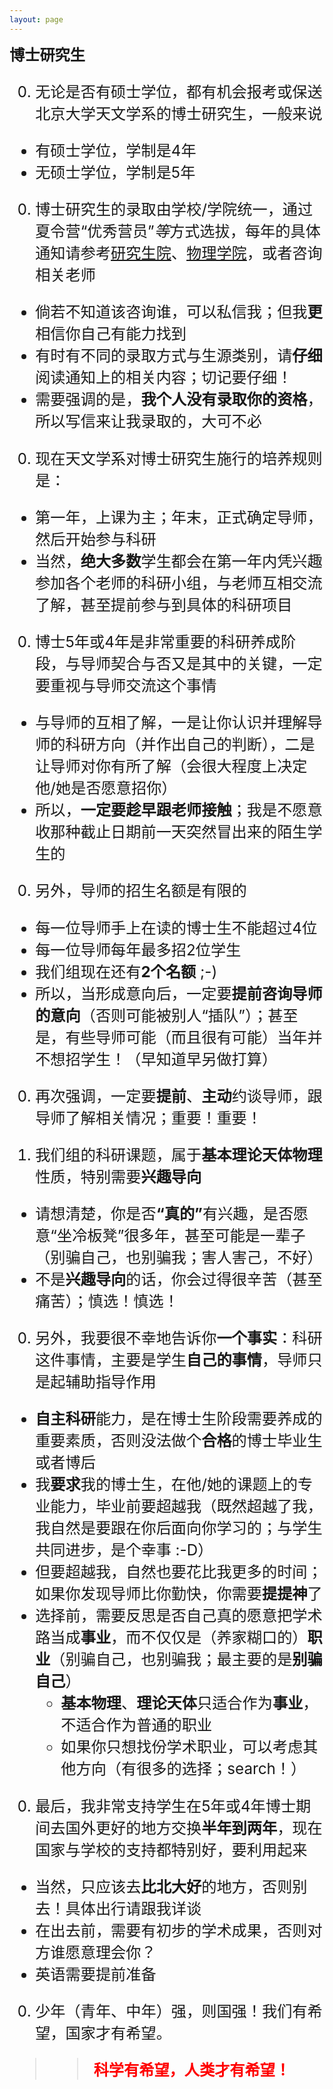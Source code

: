 ```yaml
---
layout: page
---
```


<big><big><big> **博士研究生**

0. 无论是否有硕士学位，都有机会报考或保送北京大学天文学系的博士研究生，一般来说
  - 有硕士学位，学制是4年
  - 无硕士学位，学制是5年

0. 博士研究生的录取由学校/学院统一，通过夏令营“优秀营员”*等*方式选拔，每年的具体通知请参考[研究生院](https://grs.pku.edu.cn/)、[物理学院](http://www.phy.pku.edu.cn/)，或者咨询相关老师
  - 倘若不知道该咨询谁，可以私信我；但我**更**相信你自己有能力找到
  - 有时有不同的录取方式与生源类别，请**仔细**阅读通知上的相关内容；切记要仔细！
  - 需要强调的是，**我个人没有录取你的资格**，所以写信来让我录取的，大可不必

0. 现在天文学系对博士研究生施行的培养规则是：
  - 第一年，上课为主；年末，正式确定导师，然后开始参与科研
  - 当然，**绝大多数**学生都会在第一年内凭兴趣参加各个老师的科研小组，与老师互相交流了解，甚至提前参与到具体的科研项目

0. 博士5年或4年是非常重要的科研养成阶段，与导师契合与否又是其中的关键，一定要重视与导师交流这个事情
  - 与导师的互相了解，一是让你认识并理解导师的科研方向（并作出自己的判断），二是让导师对你有所了解（会很大程度上决定他/她是否愿意招你）
  - 所以，**一定要趁早跟老师接触**；我是不愿意收那种截止日期前一天突然冒出来的陌生学生的

0. 另外，导师的招生名额是有限的
  - 每一位导师手上在读的博士生不能超过4位
  - 每一位导师每年最多招2位学生
  - 我们组现在还有**2个名额** ;-)
  - 所以，当形成意向后，一定要**提前咨询导师的意向**（否则可能被别人“插队”）；甚至是，有些导师可能（而且很有可能）当年并不想招学生！（早知道早另做打算）

0. 再次强调，一定要**提前**、**主动**约谈导师，跟导师了解相关情况；重要！重要！

0. 我们组的科研课题，属于**基本理论天体物理**性质，特别需要**兴趣导向**
  - 请想清楚，你是否<b>“真的”</b>有兴趣，是否愿意“坐冷板凳”很多年，甚至可能是一辈子（别骗自己，也别骗我；害人害己，不好）
  - 不是**兴趣导向**的话，你会过得很辛苦（甚至痛苦）；慎选！慎选！

0. 另外，我要很不幸地告诉你**一个事实**：科研这件事情，主要是学生**自己的事情**，导师只是起辅助指导作用
  - **自主科研**能力，是在博士生阶段需要养成的重要素质，否则没法做个**合格**的博士毕业生或者博后
  - 我**要求**我的博士生，在他/她的课题上的专业能力，毕业前要超越我（既然超越了我，我自然是要跟在你后面向你学习的；与学生共同进步，是个幸事 :-D）
  - 但要超越我，自然也要花比我更多的时间；如果你发现导师比你勤快，你需要**提提神**了
  - 选择前，需要反思是否自己真的愿意把学术路当成**事业**，而不仅仅是（养家糊口的）**职业**（别骗自己，也别骗我；最主要的是**别骗自己**）
    + **基本物理**、**理论天体**只适合作为**事业**，不适合作为普通的职业
    + 如果你只想找份学术职业，可以考虑其他方向（有很多的选择；search！）

0. 最后，我非常支持学生在5年或4年博士期间去国外更好的地方交换**半年到两年**，现在国家与学校的支持都特别好，要利用起来
  - 当然，只应该去**比北大好**的地方，否则别去！具体出行请跟我详谈
  - 在出去前，需要有初步的学术成果，否则对方谁愿意理会你？
  - 英语需要提前准备

0. 少年（青年、中年）强，则国强！我们有希望，国家才有希望。

<!-- 0. 有些学生困惑：老师，你怎么总是跟我扯理想呢？
  - 废话！不跟你扯理想，难道跟你扯水米油盐酱醋茶吗？！
  - 不跟你扯理想，我怎么扯得过你？！ -->

>> <font color="red"><b>科学有希望，人类才有希望！</b></font>